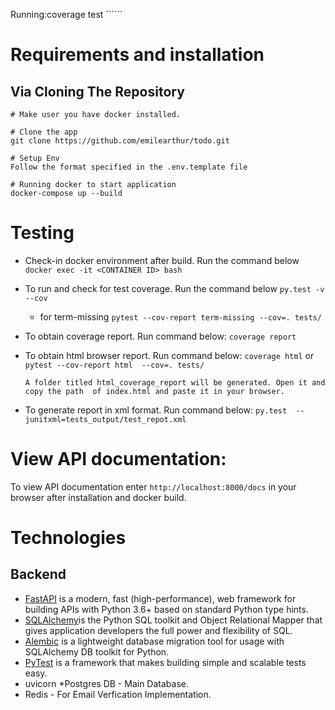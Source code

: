 Running:coverage test ``````







# Requirements  and installation
## Via Cloning The Repository 
```
# Make user you have docker installed.

# Clone the app 
git clone https://github.com/emilearthur/todo.git

# Setup Env
Follow the format specified in the .env.template file

# Running docker to start application
docker-compose up --build

```

# Testing
* Check-in docker environment after build. Run the command below
```docker exec -it <CONTAINER ID> bash```

* To run and check for test coverage. Run the command below
```py.test -v --cov``` 
    * for term-missing
    `pytest --cov-report term-missing --cov=. tests/`

*  To obtain coverage report. Run command below:
```coverage report```

* To obtain html browser report. Run command below:
```coverage html``` or ```pytest --cov-report html  --cov=. tests/```

    ```A folder titled html_coverage_report will be generated. Open it and copy the path  of index.html and paste it in your browser. ```

* To generate report in xml format. Run command below:
```py.test  --junitxml=tests_output/test_repot.xml```


# View API documentation:

To view API documentation enter ```http://localhost:8000/docs``` in your browser after installation and docker build. 

# Technologies 
## Backend
* [FastAPI](https://fastapi.tiangolo.com/) is a modern, fast (high-performance), web framework for building APIs with Python 3.6+ based on standard Python type hints.
* [SQLAlchemy](https://www.sqlalchemy.org/)is the Python SQL toolkit and Object Relational Mapper that gives application developers the full power and flexibility of SQL.
* [Alembic](https://alembic.sqlalchemy.org/en/latest/) is a lightweight database migration tool for usage with SQLAlchemy DB toolkit for Python.
* [PyTest](https://docs.pytest.org/en/6.2.x/) is a framework that makes building simple and scalable tests easy.
* uvicorn
*Postgres DB - Main Database.
* Redis - For Email Verfication Implementation.